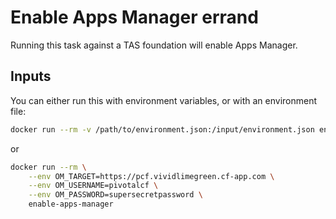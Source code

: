 # Enable Apps Manager errand

Running this task against a TAS foundation will enable Apps Manager.

## Inputs

You can either run this with environment variables, or with an environment file:

```bash
docker run --rm -v /path/to/environment.json:/input/environment.json enable-apps-manager
```

or

```bash
docker run --rm \
    --env OM_TARGET=https://pcf.vividlimegreen.cf-app.com \
    --env OM_USERNAME=pivotalcf \
    --env OM_PASSWORD=supersecretpassword \
    enable-apps-manager
```
